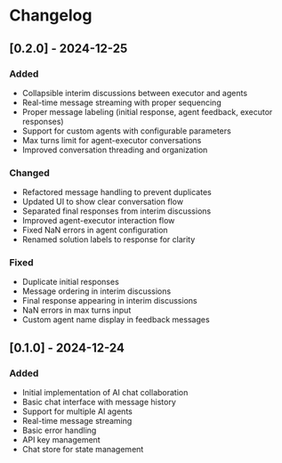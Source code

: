# Changelog

## [0.2.0] - 2024-12-25

### Added
- Collapsible interim discussions between executor and agents
- Real-time message streaming with proper sequencing
- Proper message labeling (initial response, agent feedback, executor responses)
- Support for custom agents with configurable parameters
- Max turns limit for agent-executor conversations
- Improved conversation threading and organization

### Changed
- Refactored message handling to prevent duplicates
- Updated UI to show clear conversation flow
- Separated final responses from interim discussions
- Improved agent-executor interaction flow
- Fixed NaN errors in agent configuration
- Renamed solution labels to response for clarity

### Fixed
- Duplicate initial responses
- Message ordering in interim discussions
- Final response appearing in interim discussions
- NaN errors in max turns input
- Custom agent name display in feedback messages

## [0.1.0] - 2024-12-24

### Added
- Initial implementation of AI chat collaboration
- Basic chat interface with message history
- Support for multiple AI agents
- Real-time message streaming
- Basic error handling
- API key management
- Chat store for state management 